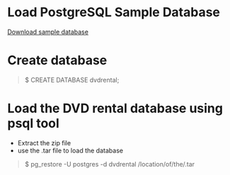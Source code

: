 # Load PostgreSQL Sample Database

[Download sample database](http://www.postgresqltutorial.com/postgresql-sample-database/)

# Create database

> $ CREATE DATABASE dvdrental;

# Load the DVD rental database using psql tool

- Extract the zip file
- use the .tar file to load the database

> $ pg_restore -U postgres -d dvdrental /location/of/the/.tar